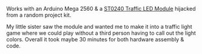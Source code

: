 Works with an Arduino Mega 2560 & a [ST0240 Traffic LED Module](https://www.digikey.com/en/products/detail/sunfounder/ST0240/22116820?utm_adgroup=&utm_source=google&utm_medium=cpc&utm_campaign=PMax%20Shopping_Product_Low%20ROAS%20Categories&utm_term=&utm_content=&utm_id=go_cmp-20243063506_adg-_ad-__dev-c_ext-_prd-22116820_sig-Cj0KCQjwpP63BhDYARIsAOQkATZ2aTYS2Smo50dRlxpXakyvmO9a6GB5eIZO_oiX4-Vl47lbj_L2N48aAlipEALw_wcB&gad_source=1&gbraid=0AAAAADrbLlice0_kNG7OyJPVj1v8eKV-b&gclid=Cj0KCQjwpP63BhDYARIsAOQkATZ2aTYS2Smo50dRlxpXakyvmO9a6GB5eIZO_oiX4-Vl47lbj_L2N48aAlipEALw_wcB) hijacked from a random project kit.

My little sister saw the module and wanted me to make it into a traffic light game where we could play without a third person having to call out the light colors. Overall it took maybe 30 minutes for both hardware assembly & code.
